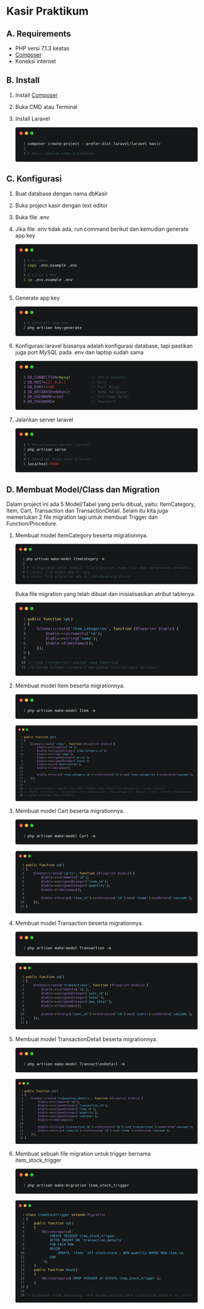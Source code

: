 # Kasir Praktikum

## A. Requirements
- PHP versi 7.1.3 keatas
- [Composer](https://getcomposer.org/)
- Koneksi internet

## B. Install
1. Install [Composer](https://getcomposer.org/download/)
1. Buka CMD atau Terminal
1. Install Laravel

    ![](carbon/1.png)
## C. Konfigurasi
1. Buat database dengan nama dbKasir
1. Buka project kasir dengan text editor
1. Buka file .env 
1. Jika file .env tidak ada, run command berikut dan kemudian generate app key

    ![](carbon/2.png)
1. Generate app key

    ![](carbon/3.png)    
1. Konfigurasi laravel biasanya adalah konfigurasi database, tapi pastikan juga port MySQL pada .env dan laptop sudah sama

    ![](carbon/4.png)
1. Jalankan server laravel

    ![](carbon/5.png)

## D. Membuat Model/Class dan Migration
Dalam project ini ada 5 Model/Tabel yang perlu dibuat, yaitu: ItemCategory, Item, Cart, Transaction dan TransactionDetail. Selain itu kita juga memerlukan 2 file migration lagi untuk membuat Trigger dan Function/Procedure.

1. Membuat model ItemCategory beserta migrationnya.

    ![](carbon/6.png)
    
    Buka file migration yang telah dibuat dan inisialisasikan atribut tablenya.

    ![](carbon/7.png)

1. Membuat model Item beserta migrationnya.

    ![](carbon/8.png)

    ![](carbon/9.png)

1. Membuat model Cart beserta migrationnya.

    ![](carbon/10.png)

    ![](carbon/11.png)

1. Membuat model Transaction beserta migrationnya.

    ![](carbon/12.png)

    ![](carbon/13.png)

1. Membuat model TransactionDetail beserta migrationnya.

    ![](carbon/14.png)
    
    ![](carbon/15.png)

1. Membuat sebuah file migration untuk trigger bernama item_stock_trigger

    ![](carbon/16.png)

    ![](carbon/17.png)

